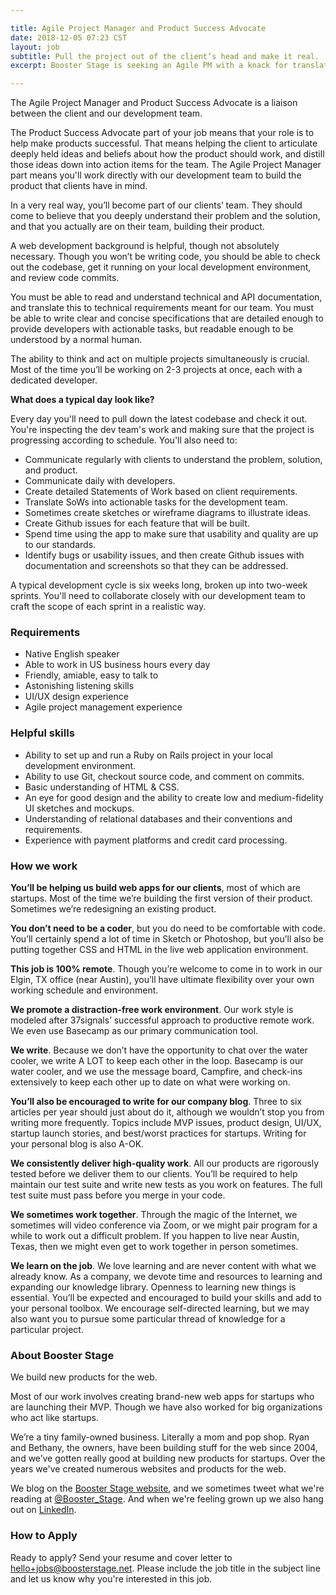 ```yaml
---

title: Agile Project Manager and Product Success Advocate
date: 2018-12-05 07:23 CST
layout: job
subtitle: Pull the project out of the client’s head and make it real. 
excerpt: Booster Stage is seeking an Agile PM with a knack for translating clients' vision to easy-to-use software.

---
```


The Agile Project Manager and Product Success Advocate is a liaison between the client and our development team. 

The Product Success Advocate part of your job means that your role is to help make products successful. That means helping the client to articulate deeply held ideas and beliefs about how the product should work, and distill those ideas down into action items for the team. The Agile Project Manager part means you'll work directly with our development team to build the product that clients have in mind. 

In a very real way, you’ll become part of our clients’ team. They should come to believe that you deeply understand their problem and the solution, and that you actually are on their team, building their product. 

A web development background is helpful, though not absolutely necessary. Though you won’t be writing code, you should be able to check out the codebase, get it running on your local development environment, and review code commits. 

You must be able to read and understand technical and API documentation, and translate this to technical requirements meant for our team. You must be able to write clear and concise specifications that are detailed enough to provide developers with actionable tasks, but readable enough to be understood by a normal human. 

The ability to think and act on multiple projects simultaneously is crucial. Most of the time you’ll be working on 2-3 projects at once, each with a dedicated developer. 

**What does a typical day look like?**

Every day you'll need to pull down the latest codebase and check it out. You're inspecting the dev team's work and making sure that the project is progressing according to schedule. You'll also need to:

* Communicate regularly with clients to understand the problem, solution, and product.
* Communicate daily with developers. 
* Create detailed Statements of Work based on client requirements.
* Translate SoWs into actionable tasks for the development team. 
* Sometimes create sketches or wireframe diagrams to illustrate ideas. 
* Create Github issues for each feature that will be built.
* Spend time using the app to make sure that usability and quality are up to our standards. 
* Identify bugs or usability issues, and then create Github issues with documentation and screenshots so that they can be addressed. 

A typical development cycle is six weeks long, broken up into two-week sprints. You'll need to collaborate closely with our development team to craft the scope of each sprint in a realistic way. 

### Requirements

* Native English speaker
* Able to work in US business hours every day
* Friendly, amiable, easy to talk to
* Astonishing listening skills
* UI/UX design experience 
* Agile project management experience

### Helpful skills

* Ability to set up and run a Ruby on Rails project in your local development environment.
* Ability to use Git, checkout source code, and comment on commits.
* Basic understanding of HTML & CSS. 
* An eye for good design and the ability to create low and medium-fidelity UI sketches and mockups. 
* Understanding of relational databases and their conventions and requirements. 
* Experience with payment platforms and credit card processing. 


### How we work

**You’ll be helping us build web apps for our clients**, most of which are startups. Most of the time we’re building the first version of their product. Sometimes we’re redesigning an existing product.

**You don’t need to be a coder**, but you do need to be comfortable with code. You’ll certainly spend a lot of time in Sketch or Photoshop, but you’ll also be putting together CSS and HTML in the live web application environment.

**This job is 100% remote**. Though you’re welcome to come in to work in our Elgin, TX office (near Austin), you’ll have ultimate flexibility over your own working schedule and environment.

**We promote a distraction-free work environment**. Our work style is modeled after 37signals’ successful approach to productive remote work. We even use Basecamp as our primary communication tool.

**We write**. Because we don’t have the opportunity to chat over the water cooler, we write A LOT to keep each other in the loop. Basecamp is our water cooler, and we use the message board, Campfire, and check-ins extensively to keep each other up to date on what were working on.

**You’ll also be encouraged to write for our company blog**. Three to six articles per year should just about do it, although we wouldn’t stop you from writing more frequently. Topics include MVP issues, product design, UI/UX, startup launch stories, and best/worst practices for startups. Writing for your personal blog is also A-OK.

**We consistently deliver high-quality work**. All our products are rigorously tested before we deliver them to our clients. You’ll be required to help maintain our test suite and write new tests as you work on features. The full test suite must pass before you merge in your code.

**We sometimes work together**. Through the magic of the Internet, we sometimes will video conference via Zoom, or we might pair program for a while to work out a difficult problem. If you happen to live near Austin, Texas, then we might even get to work together in person sometimes.

**We learn on the job**. We love learning and are never content with what we already know. As a company, we devote time and resources to learning and expanding our knowledge library. Openness to learning new things is essential. You’ll be expected and encouraged to build your skills and add to your personal toolbox. We encourage self-directed learning, but we may also want you to pursue some particular thread of knowledge for a particular project.

### About Booster Stage

We build new products for the web.

Most of our work involves creating brand-new web apps for startups who are launching their MVP. Though we have also worked for big organizations who act like startups.

We’re a tiny family-owned business. Literally a mom and pop shop. Ryan and Bethany, the owners, have been building stuff for the web since 2004, and we’ve gotten really good at building new products for startups. Over the years we've created numerous websites and products for the web.

We blog on the [Booster Stage website](https://boosterstage.net/articles), and
we sometimes tweet what we're reading at
[@Booster_Stage](https://twitter.com/Booster_Stage). And when we're feeling
grown up we also hang out on [LinkedIn](https://www.linkedin.com/company/1292733/).

### How to Apply

Ready to apply? Send your resume and cover letter to hello+jobs@boosterstage.net. Please include the job title in the subject line and let us know why you're interested in this job. 
